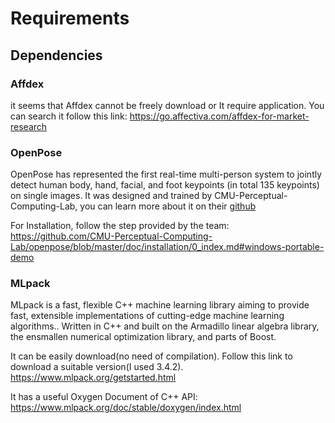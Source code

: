 # Requirements

## **Dependencies**

### **Affdex**

it seems that Affdex cannot be freely download or It require application. You can search it follow this link: https://go.affectiva.com/affdex-for-market-research

### **OpenPose**

OpenPose has represented the first real-time multi-person system to jointly detect human body, hand, facial, and foot keypoints (in total 135 keypoints) on single images. It was designed and trained by CMU-Perceptual-Computing-Lab, you can learn more about it on their [github](https://github.com/CMU-Perceptual-Computing-Lab/openpose)

For Installation, follow the step provided by the team: https://github.com/CMU-Perceptual-Computing-Lab/openpose/blob/master/doc/installation/0_index.md#windows-portable-demo

### **MLpack**

MLpack is a fast, flexible C++ machine learning library aiming to provide fast, extensible implementations of cutting-edge machine learning algorithms.. Written in C++ and built on the Armadillo linear algebra library, the ensmallen numerical optimization library, and parts of Boost. 

It can be easily download(no need of compilation). Follow this link to download a suitable version(I used 3.4.2). https://www.mlpack.org/getstarted.html

It has a useful Oxygen Document of C++ API: https://www.mlpack.org/doc/stable/doxygen/index.html

